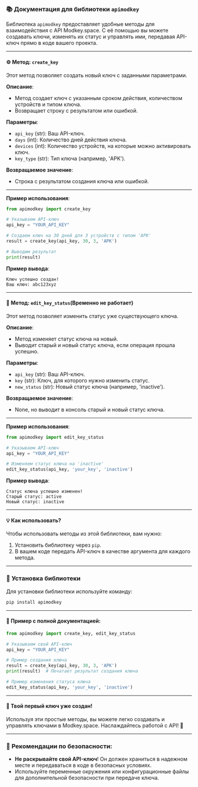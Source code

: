 

### 📚 **Документация для библиотеки `apimodkey`**

Библиотека `apimodkey` предоставляет удобные методы для взаимодействия с API Modkey.space. С её помощью вы можете создавать ключи, изменять их статус и управлять ими, передавая API-ключ прямо в коде вашего проекта.

---

#### ⚙️ **Метод: `create_key`**

Этот метод позволяет создать новый ключ с заданными параметрами.

**Описание**:
- Метод создает ключ с указанным сроком действия, количеством устройств и типом ключа.
- Возвращает строку с результатом или ошибкой.

**Параметры**:
- `api_key` (str): Ваш API-ключ.
- `days` (int): Количество дней действия ключа.
- `devices` (int): Количество устройств, на которые можно активировать ключ.
- `key_type` (str): Тип ключа (например, 'APK').

**Возвращаемое значение**:
- Строка с результатом создания ключа или ошибкой.

---

**Пример использования**:

```python
from apimodkey import create_key

# Указываем API-ключ
api_key = "YOUR_API_KEY"

# Создаем ключ на 30 дней для 3 устройств с типом 'APK'
result = create_key(api_key, 30, 3, 'APK')

# Выводим результат
print(result)
```

**Пример вывода**:
```
Ключ успешно создан!
Ваш ключ: abc123xyz
```

---

#### 🔧 **Метод: `edit_key_status`(Временно не работает)**

Этот метод позволяет изменить статус уже существующего ключа.

**Описание**:
- Метод изменяет статус ключа на новый.
- Выводит старый и новый статус ключа, если операция прошла успешно.

**Параметры**:
- `api_key` (str): Ваш API-ключ.
- `key` (str): Ключ, для которого нужно изменить статус.
- `new_status` (str): Новый статус ключа (например, 'inactive').

**Возвращаемое значение**:
- None, но выводит в консоль старый и новый статус ключа.

---

**Пример использования**:

```python
from apimodkey import edit_key_status

# Указываем API-ключ
api_key = "YOUR_API_KEY"

# Изменяем статус ключа на 'inactive'
edit_key_status(api_key, 'your_key', 'inactive')
```

**Пример вывода**:
```
Статус ключа успешно изменен!
Старый статус: active
Новый статус: inactive
```

---

#### 💡 **Как использовать?**

Чтобы использовать методы из этой библиотеки, вам нужно:
1. Установить библиотеку через `pip`.
2. В вашем коде передать API-ключ в качестве аргумента для каждого метода.

---

### 🚀 **Установка библиотеки**

Для установки библиотеки используйте команду:

```bash
pip install apimodkey
```

---

#### 📝 **Пример с полной документацией**:

```python
from apimodkey import create_key, edit_key_status

# Указываем свой API-ключ
api_key = "YOUR_API_KEY"

# Пример создания ключа
result = create_key(api_key, 30, 3, 'APK')
print(result)  # Печатает результат создания ключа

# Пример изменения статуса ключа
edit_key_status(api_key, 'your_key', 'inactive')
```

---

#### 🎉 **Твой первый ключ уже создан!**

Используя эти простые методы, вы можете легко создавать и управлять ключами в Modkey.space. Наслаждайтесь работой с API! 🎉

---

### 📜 **Рекомендации по безопасности**:
- **Не раскрывайте свой API-ключ**! Он должен храниться в надежном месте и передаваться в коде в безопасных условиях.
- Используйте переменные окружения или конфигурационные файлы для дополнительной безопасности при передаче ключа.